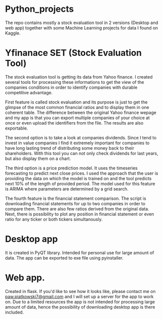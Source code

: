 # Python_projects

The repo contains mostly a stock evaluation tool in 2 versions (Desktop and web app) together with some Machine Learning projects for data I found on Kaggle. 

# Yfinanace SET (Stock Evaluation Tool)

The  stock evaluation tool is getting its data from Yahoo finance. I created several tools for processing these informations to get the view of the companies conditions in order to identify companies with durable competitive advantage.

First feature is called stock evaluation and its purpose is just to get the glimpse of the most common financial ratios and to display them in one coherent table. The difference between the original Yahoo finance wepage and my app is that you can export multiple companies of your choice at once or even upload the identifiers from the file. The results are also exportable.

The second option is to take a look at companies dividends. Since I tend to invest in value companies I find it extremely important for companies to have long lasting trend of distributing some money back to their shareholders. With this tool you can not only check dividends for last years, but also display them on a chart.

The third option is a price prediction model. It uses the timeseries forecasting to predict next close prices. I used the approach that the user is providing the data on which the model is trained on and the tool predicts next 10% of the length of provided period. The model used for this feature is ARIMA where parameters are determined by a grid search.

The fourth feature is the financial statement comparison. The script is downloading financial statements for up to two companies in order to compare them. There are also few ratios derived from the original data. Next, there is possibility to plot any position in financial statement or even ratio for any ticker or both tickers simultanously.

# Desktop app

It is created in PyQT library. Intended for personal use for large amount of data. The app can be exported to exe file using pyinstaller.

# Web app.

Created in flask. If you'd like to see how it looks like, please contact me on paw.piatkowski7@gmail.com and I will set up a server for the app to work on. Due to a limited resources the app is not intended for processing large amount of data, hence the possibility of downloading desktop app is there included. 


